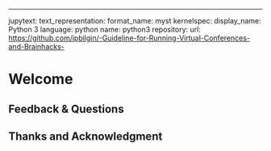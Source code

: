 ---
jupytext:
    text_representation:
      format_name: myst
kernelspec:
    display_name: Python 3
    language: python
    name: python3
  repository:
      url: https://github.com/ipbilgin/-Guideline-for-Running-Virtual-Conferences-and-Brainhacks-

# Welcome


## Feedback & Questions


## Thanks and Acknowledgment
